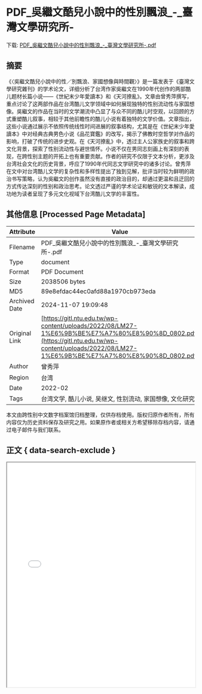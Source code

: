# PDF_吳繼文酷兒小說中的性別飄浪_-_臺灣文學研究所-

<!-- tcd_download_link -->
下载: <a href="../PDF_吳繼文酷兒小說中的性別飄浪_-_臺灣文學研究所-.pdf" download>PDF_吳繼文酷兒小說中的性別飄浪_-_臺灣文學研究所-.pdf</a>
<!-- tcd_download_link_end -->

## 摘要

<!-- tcd_abstract -->
《〈吳繼文酷兒小說中的性／別飄浪、家國想像與時間觀〉》是一篇发表于《臺灣文學研究雜刊》的学术论文，详细分析了台湾作家吳繼文在1990年代创作的两部酷儿题材长篇小说——《世紀末少年愛讀本》和《天河撩亂》。文章由曾秀萍撰写，重点讨论了这两部作品在台湾酷儿文学领域中如何展现独特的性别流动性与家国想像。吳繼文的作品在当时的文学潮流中凸显了与众不同的酷儿时空观，以回顾的方式重塑酷儿叙事，相较于其他前瞻性的酷儿小说有着独特的文学价值。文章指出，这些小说通过展示不依照传统线性时间进展的叙事结构，尤其是在《世紀末少年愛讀本》中对经典古典男色小说《品花寶鑑》的改写，揭示了佛教时空哲学对作品的影响，打破了传统的进步史观。在《天河撩亂》中，透过主人公家族史的叙事和跨文化背景，探索了性别流动性与避世情怀。小说不仅在男同志刻画上有深刻的表现，在跨性别主题的开拓上也有重要贡献。作者的研究不仅限于文本分析，更涉及台湾社会文化的历史背景，呼应了1990年代同志文学研究中的诸多讨论。曾秀萍在文中对台湾酷儿文学的复杂性和多样性提出了独到见解，批评当时较为鲜明的政治书写策略，认为吳繼文的创作虽然没有直接的政治目的，却通过更温和且迂回的方式传达深刻的性别和政治思考。论文透过严谨的学术论证和敏锐的文本解读，成功地为读者呈现了多元文化视域下台湾酷儿文学的丰富性。

<!-- tcd_abstract_end -->

## 其他信息 [Processed Page Metadata]

| Attribute       | Value                                  |
|-----------------|----------------------------------------|
| Filename        | PDF_吳繼文酷兒小說中的性別飄浪_-_臺灣文學研究所-.pdf                             |
| Type            | document                                 |
| Format          | PDF Document                               |
| Size            | 2038506 bytes                           |
| MD5             | 89e8efdac44ec0afd88a1970cb973eda                                  |
| Archived Date   | 2024-11-07 19:09:48                             |
| Original Link   | [https://gitl.ntu.edu.tw/wp-content/uploads/2022/08/LM27-1%E6%9B%BE%E7%A7%80%E8%90%8D_0802.pdf](https://gitl.ntu.edu.tw/wp-content/uploads/2022/08/LM27-1%E6%9B%BE%E7%A7%80%E8%90%8D_0802.pdf)                         |
| Author          | 曾秀萍                               |
| Region          | 台湾                               |
| Date            | 2022-02                                 |
| Tags            | 台湾文学, 酷儿小说, 吴继文, 性别流动, 家国想像, 文化研究                                 |

本文由跨性别中文数字档案馆归档整理，仅供存档使用。版权归原作者所有，所有内容仅为历史资料保存及研究之用。如果原作者或相关方希望移除存档内容，请通过电子邮件与我们联系。

## 正文 { data-search-exclude }

<!-- tcd_main_text -->
<iframe src="../PDF_吳繼文酷兒小說中的性別飄浪_-_臺灣文學研究所-.pdf" width="100%" height="600px">
    <p>无法显示PDF，请下载查看。</p>
</iframe>
<!-- tcd_main_text_end -->

